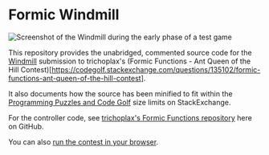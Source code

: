 # Formic Windmill

![Screenshot of the Windmill during the early phase of a test game](https://i.stack.imgur.com/dYW8v.png)

This repository provides the unabridged, commented source code for the [Windmill](https://codegolf.stackexchange.com/questions/135102/formic-functions-ant-queen-of-the-hill-contest/143980#143980) submission to trichoplax's (Formic Functions - Ant Queen of the Hill Contest)[https://codegolf.stackexchange.com/questions/135102/formic-functions-ant-queen-of-the-hill-contest].

It also documents how the source has been minified to fit within the [Programming Puzzles and Code Golf](https://codegolf.stackexchange.com/) size limits on StackExchange.

For the controller code, see [trichoplax's Formic Functions repository](https://github.com/trichoplax/formic-functions) here on GitHub.

You can also [run the contest in your browser](https://trichoplax.github.io/formic-functions/).
